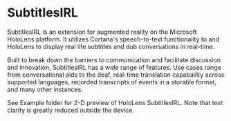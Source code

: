 # SubtitlesIRL
SubtitlesIRL is an extension for augmented reality on the Microsoft HoloLens
platform. It utilizes Cortana's speech-to-text functionality to and HoloLens to
display real life subtitles and dub conversations in real-time. 

Built to break down the barriers to communication and facilitate discussion and
innovation, SubtitlesIRL has a wide range of features. Use cases range from
conversational aids to the deaf, real-time translation capabaility across
supported languages, recorded transcripts of events in a storable format, and
many other instances.

See Example folder for 2-D preview of HoloLens SubtitlesIRL. Note that text
clarity is greatly reduced outside the device.

